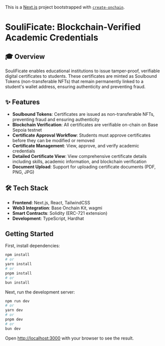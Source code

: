 This is a [Next.js](https://nextjs.org) project bootstrapped with [`create-onchain`]().
# SouliFicate: Blockchain-Verified Academic Credentials
## 🎓 Overview

SouliFicate enables educational institutions to issue tamper-proof, verifiable digital certificates to students. These certificates are minted as Soulbound Tokens (non-transferable NFTs) that remain permanently linked to a student's wallet address, ensuring authenticity and preventing fraud.

## ✨ Features

- **Soulbound Tokens**: Certificates are issued as non-transferable NFTs, preventing fraud and ensuring authenticity
- **Blockchain Verification**: All certificates are verifiable on-chain on Base Sepoia testnet
- **Certificate Approval Workflow**: Students must approve certificates before they can be modified or removed
- **Certificate Management**: View, approve, and verify academic credentials
- **Detailed Certificate View**: View comprehensive certificate details including skills, academic information, and blockchain verification
- **Document Upload**: Support for uploading certificate documents (PDF, PNG, JPG)

## 🛠️ Tech Stack

- **Frontend**: Next.js, React, TailwindCSS
- **Web3 Integration**: Base Onchain Kit, wagmi
- **Smart Contracts**: Solidity (ERC-721 extension)
- **Development**: TypeScript, Hardhat

## Getting Started

First, install dependencies:

```bash
npm install
# or
yarn install
# or
pnpm install
# or
bun install
```

Next, run the development server:

```bash
npm run dev
# or
yarn dev
# or
pnpm dev
# or
bun dev
```

Open [http://localhost:3000](http://localhost:3000) with your browser to see the result.


